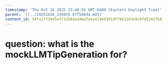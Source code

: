 ```yaml
---
timestamp: 'Thu Oct 16 2025 23:48:55 GMT-0400 (Eastern Daylight Time)'
parent: '[[../20251016_234855.6ff588da.md]]'
content_id: 54fa17f3945e3f1d284ea96d7e4a41949301dff9e1163e9c6fd5242f6819f8e9
---
```


# question: what is the mockLLMTipGeneration for?
